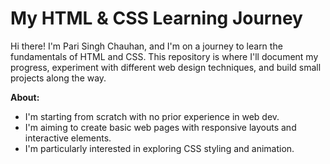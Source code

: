 # My HTML & CSS Learning Journey

Hi there!  I'm Pari Singh Chauhan, and I'm on a journey to learn the fundamentals of HTML and CSS. This repository is where I'll document my progress, experiment with different web design techniques, and build small projects along the way.

**About:**

* I'm starting from scratch with no prior experience in web dev.
* I'm aiming to create basic web pages with responsive layouts and interactive elements.
* I'm particularly interested in exploring CSS styling and animation.


